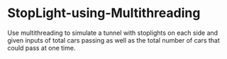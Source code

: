 # StopLight-using-Multithreading
Use multithreading to simulate a tunnel with stoplights on each side and given inputs of total cars passing as well as the total number of cars that could pass at one time. 
